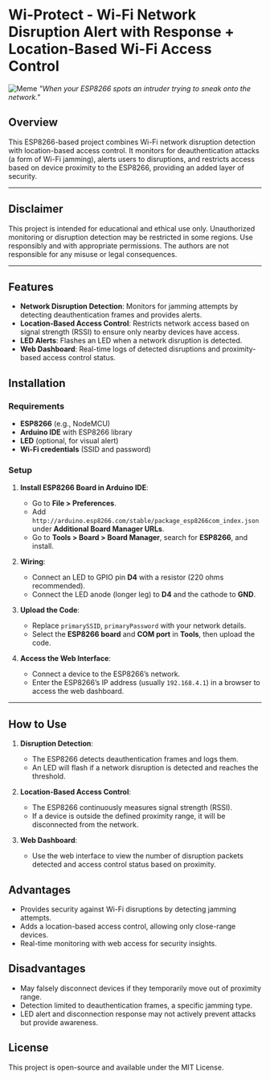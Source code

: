 # Wi-Protect - Wi-Fi Network Disruption Alert with Response + Location-Based Wi-Fi Access Control

![Meme](https://i.imgflip.com/2lxd4y.jpg)
*"When your ESP8266 spots an intruder trying to sneak onto the network."*

## Overview
This ESP8266-based project combines Wi-Fi network disruption detection with location-based access control. It monitors for deauthentication attacks (a form of Wi-Fi jamming), alerts users to disruptions, and restricts access based on device proximity to the ESP8266, providing an added layer of security.

---

## Disclaimer
This project is intended for educational and ethical use only. Unauthorized monitoring or disruption detection may be restricted in some regions. Use responsibly and with appropriate permissions. The authors are not responsible for any misuse or legal consequences.

---

## Features
- **Network Disruption Detection**: Monitors for jamming attempts by detecting deauthentication frames and provides alerts.
- **Location-Based Access Control**: Restricts network access based on signal strength (RSSI) to ensure only nearby devices have access.
- **LED Alerts**: Flashes an LED when a network disruption is detected.
- **Web Dashboard**: Real-time logs of detected disruptions and proximity-based access control status.

## Installation

### Requirements
- **ESP8266** (e.g., NodeMCU)
- **Arduino IDE** with ESP8266 library
- **LED** (optional, for visual alert)
- **Wi-Fi credentials** (SSID and password)

### Setup
1. **Install ESP8266 Board in Arduino IDE**:
   - Go to **File > Preferences**.
   - Add `http://arduino.esp8266.com/stable/package_esp8266com_index.json` under **Additional Board Manager URLs**.
   - Go to **Tools > Board > Board Manager**, search for **ESP8266**, and install.

2. **Wiring**:
   - Connect an LED to GPIO pin **D4** with a resistor (220 ohms recommended).
   - Connect the LED anode (longer leg) to **D4** and the cathode to **GND**.

3. **Upload the Code**:
   - Replace `primarySSID`, `primaryPassword` with your network details.
   - Select the **ESP8266 board** and **COM port** in **Tools**, then upload the code.

4. **Access the Web Interface**:
   - Connect a device to the ESP8266’s network.
   - Enter the ESP8266’s IP address (usually `192.168.4.1`) in a browser to access the web dashboard.

---

## How to Use
1. **Disruption Detection**:
   - The ESP8266 detects deauthentication frames and logs them.
   - An LED will flash if a network disruption is detected and reaches the threshold.

2. **Location-Based Access Control**:
   - The ESP8266 continuously measures signal strength (RSSI).
   - If a device is outside the defined proximity range, it will be disconnected from the network.

3. **Web Dashboard**:
   - Use the web interface to view the number of disruption packets detected and access control status based on proximity.

## Advantages
- Provides security against Wi-Fi disruptions by detecting jamming attempts.
- Adds a location-based access control, allowing only close-range devices.
- Real-time monitoring with web access for security insights.

## Disadvantages
- May falsely disconnect devices if they temporarily move out of proximity range.
- Detection limited to deauthentication frames, a specific jamming type.
- LED alert and disconnection response may not actively prevent attacks but provide awareness.

## License
This project is open-source and available under the MIT License.
